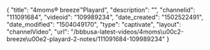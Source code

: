 {
    "title": "4moms&reg; breeze&trade;Playard",
    "description": "",
    "channelid": "111091684",
    "videoid": "109989234",
    "date_created": "1502522491",
    "date_modified": "1504049170",
    "type": "captivate",
    "layout": "channelVideo",
    "url": "\/bbbusa-latest-videos\/4moms\u00c2-breeze\u00e2-playard-2-notes\/111091684-109989234"
}